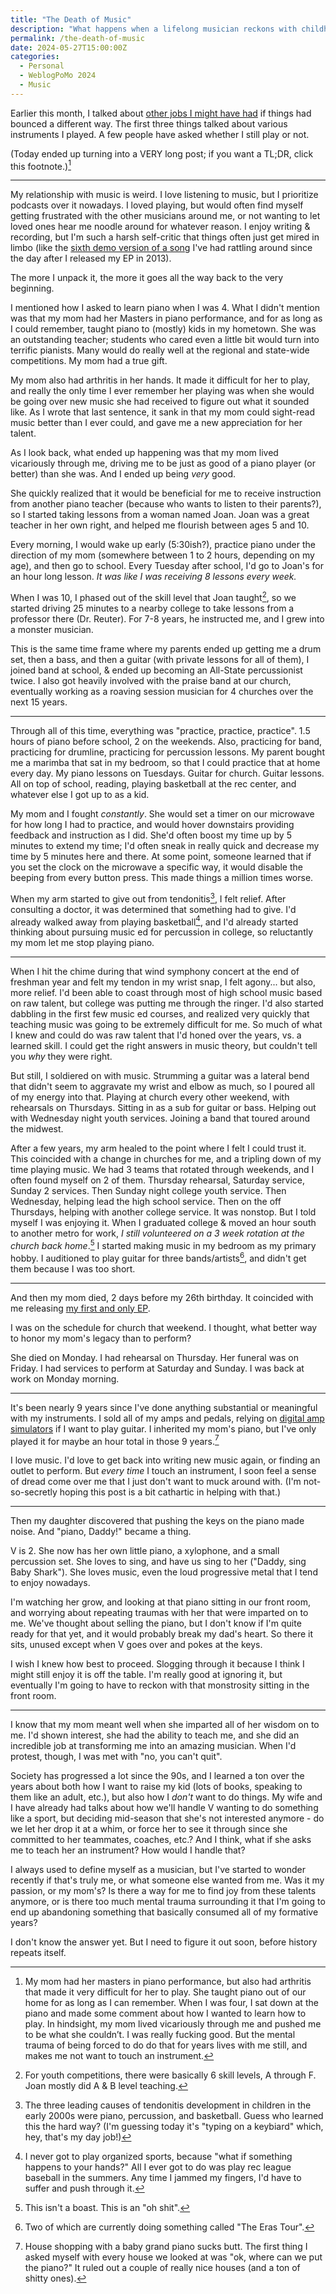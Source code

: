 ```yaml
---
title: "The Death of Music"
description: "What happens when a lifelong musician reckons with childhood trauma?"
permalink: /the-death-of-music
date: 2024-05-27T15:00:00Z
categories: 
  - Personal
  - WeblogPoMo 2024
  - Music
---
```


Earlier this month, I talked about [other jobs I might have had](/when-i-grow-up) if things had bounced a different way. The first three things talked about various instruments I played. A few people have asked whether I still play or not.

(Today ended up turning into a VERY long post; if you want a TL;DR, click this footnote.)[^1]

[^1]: My mom had her masters in piano performance, but also had arthritis that made it very difficult for her to play. She taught piano out of our home for as long as I can remember. When I was four, I sat down at the piano and made some comment about how I wanted to learn how to play. In hindsight, my mom lived vicariously through me and pushed me to be what she couldn’t. I was really fucking good. But the mental trauma of being forced to do do that for years lives with me still, and makes me not want to touch an instrument.

---

My relationship with music is weird. I love listening to music, but I prioritize podcasts over it nowadays. I loved playing, but would often find myself getting frustrated with the other musicians around me, or not wanting to let loved ones hear me noodle around for whatever reason. I enjoy writing & recording, but I'm such a harsh self-critic that things often just get mired in limbo (like the [sixth demo version of a song](https://soundcloud.com/themusicplaysyou/anchor-yourselffoundations-demo-6) I've had rattling around since the day after I released my EP in 2013).

The more I unpack it, the more it goes all the way back to the very beginning.

I mentioned how I asked to learn piano when I was 4. What I didn't mention was that my mom had her Masters in piano performance, and for as long as I could remember, taught piano to (mostly) kids in my hometown. She was an outstanding teacher; students who cared even a little bit would turn into terrific pianists. Many would do really well at the regional and state-wide competitions. My mom had a true gift.

My mom also had arthritis in her hands. It made it difficult for her to play, and really the only time I ever remember her playing was when she would be going over new music she had received to figure out what it sounded like. As I wrote that last sentence, it sank in that my mom could sight-read music better than I ever could, and gave me a new appreciation for her talent.

As I look back, what ended up happening was that my mom lived vicariously through me, driving me to be just as good of a piano player (or better) than she was. And I ended up being *very* good.

She quickly realized that it would be beneficial for me to receive instruction from another piano teacher (because who wants to listen to their parents?), so I started taking lessons from a woman named Joan. Joan was a great teacher in her own right, and helped me flourish between ages 5 and 10.

Every morning, I would wake up early (5:30ish?), practice piano under the direction of my mom (somewhere between 1 to 2 hours, depending on my age), and then go to school. Every Tuesday after school, I'd go to Joan's for an hour long lesson. *It was like I was receiving 8 lessons every week.*

When I was 10, I phased out of the skill level that Joan taught[^2], so we started driving 25 minutes to a nearby college to take lessons from a professor there (Dr. Reuter). For 7-8 years, he instructed me, and I grew into a monster musician.

[^2]: For youth competitions, there were basically 6 skill levels, A through F. Joan mostly did A & B level teaching.

This is the same time frame where my parents ended up getting me a drum set, then a bass, and then a guitar (with private lessons for all of them), I joined band at school, & ended up becoming an All-State percussionist twice. I also got heavily involved with the praise band at our church, eventually working as a roaving session musician for 4 churches over the next 15 years.

---

Through all of this time, everything was "practice, practice, practice". 1.5 hours of piano before school, 2 on the weekends. Also, practicing for band, practicing for drumline, practicing for percussion lessons. My parent bought me a marimba that sat in my bedroom, so that I could practice that at home every day. My piano lessons on Tuesdays. Guitar for church. Guitar lessons. All on top of school, reading, playing basketball at the rec center, and whatever else I got up to as a kid.

My mom and I fought *constantly*. She would set a timer on our microwave for how long I had to practice, and would hover downstairs providing feedback and instruction as I did. She'd often boost my time up by 5 minutes to extend my time; I'd often sneak in really quick and decrease my time by 5 minutes here and there. At some point, someone learned that if you set the clock on the microwave a specific way, it would disable the beeping from every button press. This made things a million times worse.

When my arm started to give out from tendonitis[^3], I felt relief. After consulting a doctor, it was determined that something had to give. I'd already walked away from playing basketball[^4], and I'd already started thinking about pursuing music ed for percussion in college, so reluctantly my mom let me stop playing piano.

[^3]: The three leading causes of tendonitis development in children in the early 2000s were piano, percussion, and basketball. Guess who learned this the hard way? (I'm guessing today it's "typing on a keybiard" which, hey, that's my day job!)
[^4]: I never got to play organized sports, because "what if something happens to your hands?" All I ever got to do was play rec league baseball in the summers. Any time I jammed my fingers, I'd have to suffer and push through it.

---

When I hit the chime during that wind symphony concert at the end of freshman year and felt my tendon in my wrist snap, I felt agony... but also, more relief. I'd been able to coast through most of high school music based on raw talent, but college was putting me through the ringer. I'd also started dabbling in the first few music ed courses, and realized very quickly that teaching music was going to be extremely difficult for me. So much of what I knew and could do was raw talent that I'd honed over the years, vs. a learned skill. I could get the right answers in music theory, but couldn't tell you *why* they were right.

But still, I soldiered on with music. Strumming a guitar was a lateral bend that didn't seem to aggravate my wrist and elbow as much, so I poured all of my energy into that. Playing at church every other weekend, with rehearsals on Thursdays. Sitting in as a sub for guitar or bass. Helping out with Wednesday night youth services. Joining a band that toured around the midwest.

After a few years, my arm healed to the point where I felt I could trust it. This coincided with a change in churches for me, and a tripling down of my time playing music. We had 3 teams that rotated through weekends, and I often found myself on 2 of them. Thursday rehearsal, Saturday service, Sunday 2 services. Then Sunday night college youth service. Then Wednesday, helping lead the high school service. Then on the off Thursdays, helping with another college service. It was nonstop. But I told myself I was enjoying it. When I graduated college & moved an hour south to another metro for work, *I still volunteered on a 3 week rotation at the church back home*.[^5] I started making music in my bedroom as my primary hobby. I auditioned to play guitar for three bands/artists[^6], and didn't get them because I was too short.

[^5]: This isn't a boast. This is an "oh shit".
[^6]: Two of which are currently doing something called "The Eras Tour".

---

And then my mom died, 2 days before my 26th birthday. It coincided with me releasing [my first and only EP](/sailing).

I was on the schedule for church that weekend. I thought, what better way to honor my mom's legacy than to perform?

She died on Monday. I had rehearsal on Thursday. Her funeral was on Friday. I had services to perform at Saturday and Sunday. I was back at work on Monday morning.

---

It's been nearly 9 years since I've done anything substantial or meaningful with my instruments. I sold all of my amps and pedals, relying on [digital amp simulators](/uses#software-2) if I want to play guitar. I inherited my mom's piano, but I've only played it for maybe an hour total in those 9 years.[^7]

[^7]: House shopping with a baby grand piano sucks butt. The first thing I asked myself with every house we looked at was "ok, where can we put the piano?" It ruled out a couple of really nice houses (and a ton of shitty ones).

I love music. I'd love to get back into writing new music again, or finding an outlet to perform. But *every time* I touch an instrument, I soon feel a sense of dread come over me that I just don't want to muck around with. (I'm not-so-secretly hoping this post is a bit cathartic in helping with that.)

---

Then my daughter discovered that pushing the keys on the piano made noise. And "piano, Daddy!" became a thing.

V is 2. She now has her own little piano, a xylophone, and a small percussion set. She loves to sing, and have us sing to her ("Daddy, sing Baby Shark"). She loves music, even the loud progressive metal that I tend to enjoy nowadays.

I'm watching her grow, and looking at that piano sitting in our front room, and worrying about repeating traumas with her that were imparted on to me. We've thought about selling the piano, but I don't know if I'm quite ready for that yet, and it would probably break my dad's heart. So there it sits, unused except when V goes over and pokes at the keys.

I wish I knew how best to proceed. Slogging through it because I think I might still enjoy it is off the table. I'm really good at ignoring it, but eventually I'm going to have to reckon with that monstrosity sitting in the front room.

---

I know that my mom meant well when she imparted all of her wisdom on to me. I'd shown interest, she had the ability to teach me, and she did an incredible job at transforming me into an amazing musician. When I'd protest, though, I was met with "no, you can't quit".

Society has progressed a lot since the 90s, and I learned a ton over the years about both how I want to raise my kid (lots of books, speaking to them like an adult, etc.), but also how I *don't* want to do things. My wife and I have already had talks about how we'll handle V wanting to do something like a sport, but deciding mid-season that she's not interested anymore - do we let her drop it at a whim, or force her to see it through since she committed to her teammates, coaches, etc.? And I think, what if she asks me to teach her an instrument? How would I handle that?

I always used to define myself as a musician, but I've started to wonder recently if that's truly me, or what someone else wanted from me. Was it my passion, or my mom's? Is there a way for me to find joy from these talents anymore, or is there too much mental trauma surrounding it that I'm going to end up abandoning something that basically consumed all of my formative years?

I don't know the answer yet. But I need to figure it out soon, before history repeats itself.
